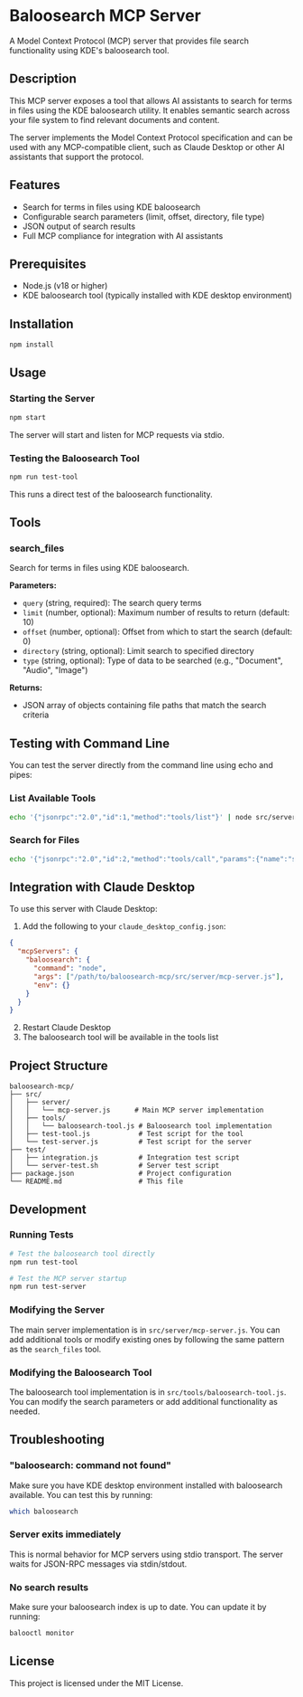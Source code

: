 # Baloosearch MCP Server

A Model Context Protocol (MCP) server that provides file search functionality using KDE's baloosearch tool.

## Description

This MCP server exposes a tool that allows AI assistants to search for terms in files using the KDE baloosearch utility. It enables semantic search across your file system to find relevant documents and content.

The server implements the Model Context Protocol specification and can be used with any MCP-compatible client, such as Claude Desktop or other AI assistants that support the protocol.

## Features

- Search for terms in files using KDE baloosearch
- Configurable search parameters (limit, offset, directory, file type)
- JSON output of search results
- Full MCP compliance for integration with AI assistants

## Prerequisites

- Node.js (v18 or higher)
- KDE baloosearch tool (typically installed with KDE desktop environment)

## Installation

```bash
npm install
```

## Usage

### Starting the Server

```bash
npm start
```

The server will start and listen for MCP requests via stdio.

### Testing the Baloosearch Tool

```bash
npm run test-tool
```

This runs a direct test of the baloosearch functionality.

## Tools

### search_files

Search for terms in files using KDE baloosearch.

**Parameters:**
- `query` (string, required): The search query terms
- `limit` (number, optional): Maximum number of results to return (default: 10)
- `offset` (number, optional): Offset from which to start the search (default: 0)
- `directory` (string, optional): Limit search to specified directory
- `type` (string, optional): Type of data to be searched (e.g., "Document", "Audio", "Image")

**Returns:**
- JSON array of objects containing file paths that match the search criteria

## Testing with Command Line

You can test the server directly from the command line using echo and pipes:

### List Available Tools
```bash
echo '{"jsonrpc":"2.0","id":1,"method":"tools/list"}' | node src/server/mcp-server.js
```

### Search for Files
```bash
echo '{"jsonrpc":"2.0","id":2,"method":"tools/call","params":{"name":"search_files","arguments":{"query":"test","limit":3}}}' | node src/server/mcp-server.js
```

## Integration with Claude Desktop

To use this server with Claude Desktop:

1. Add the following to your `claude_desktop_config.json`:
```json
{
  "mcpServers": {
    "baloosearch": {
      "command": "node",
      "args": ["/path/to/baloosearch-mcp/src/server/mcp-server.js"],
      "env": {}
    }
  }
}
```

2. Restart Claude Desktop
3. The baloosearch tool will be available in the tools list

## Project Structure

```
baloosearch-mcp/
├── src/
│   ├── server/
│   │   └── mcp-server.js      # Main MCP server implementation
│   ├── tools/
│   │   └── baloosearch-tool.js # Baloosearch tool implementation
│   ├── test-tool.js            # Test script for the tool
│   └── test-server.js          # Test script for the server
├── test/
│   ├── integration.js          # Integration test script
│   └── server-test.sh          # Server test script
├── package.json                # Project configuration
└── README.md                   # This file
```

## Development

### Running Tests

```bash
# Test the baloosearch tool directly
npm run test-tool

# Test the MCP server startup
npm run test-server
```

### Modifying the Server

The main server implementation is in `src/server/mcp-server.js`. You can add additional tools or modify existing ones by following the same pattern as the `search_files` tool.

### Modifying the Baloosearch Tool

The baloosearch tool implementation is in `src/tools/baloosearch-tool.js`. You can modify the search parameters or add additional functionality as needed.

## Troubleshooting

### "baloosearch: command not found"

Make sure you have KDE desktop environment installed with baloosearch available. You can test this by running:

```bash
which baloosearch
```

### Server exits immediately

This is normal behavior for MCP servers using stdio transport. The server waits for JSON-RPC messages via stdin/stdout.

### No search results

Make sure your baloosearch index is up to date. You can update it by running:

```bash
balooctl monitor
```

## License

This project is licensed under the MIT License.